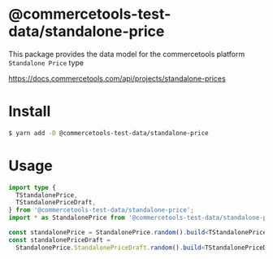 # @commercetools-test-data/standalone-price

This package provides the data model for the commercetools platform `Standalone Price` type

https://docs.commercetools.com/api/projects/standalone-prices

# Install

```bash
$ yarn add -D @commercetools-test-data/standalone-price
```

# Usage

```ts
import type {
  TStandalonePrice,
  TStandalonePriceDraft,
} from '@commercetools-test-data/standalone-price';
import * as StandalonePrice from '@commercetools-test-data/standalone-price';

const standalonePrice = StandalonePrice.random().build<TStandalonePrice>();
const standalonePriceDraft =
  StandalonePrice.StandalonePriceDraft.random().build<TStandalonePriceDraft>();
```

